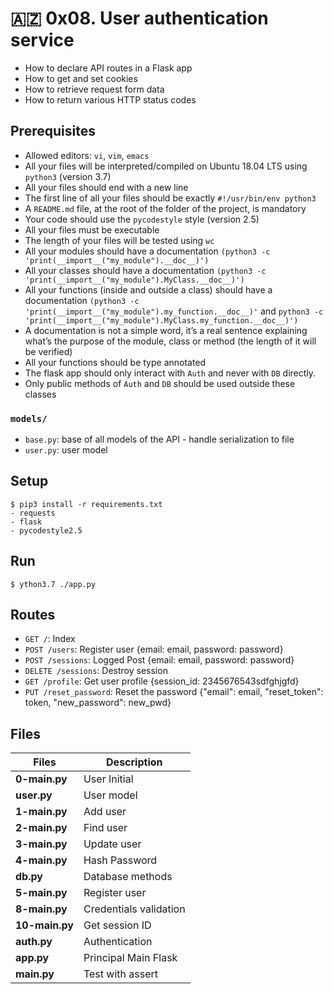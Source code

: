# :azerbaijan: 0x08. User authentication service

- How to declare API routes in a Flask app
- How to get and set cookies
- How to retrieve request form data
- How to return various HTTP status codes

## Prerequisites

- Allowed editors: `vi`, `vim`, `emacs`
- All your files will be interpreted/compiled on Ubuntu 18.04 LTS using `python3` (version 3.7)
- All your files should end with a new line
- The first line of all your files should be exactly `#!/usr/bin/env python3`
- A `README.md` file, at the root of the folder of the project, is mandatory
- Your code should use the `pycodestyle` style (version 2.5)
- All your files must be executable
- The length of your files will be tested using `wc`
- All your modules should have a documentation `(python3 -c 'print(__import__("my_module").__doc__)')`
- All your classes should have a documentation `(python3 -c 'print(__import__("my_module").MyClass.__doc__)')`
- All your functions (inside and outside a class) should have a documentation `(python3 -c 'print(__import__("my_module").my_function.__doc__)'`
  and `python3 -c 'print(__import__("my_module").MyClass.my_function.__doc__)')`
- A documentation is not a simple word, it’s a real sentence explaining what’s the purpose of the module, class or method (the length of it will be verified)
- All your functions should be type annotated
- The flask app should only interact with `Auth` and never with `DB` directly.
- Only public methods of `Auth` and `DB` should be used outside these classes

### `models/`

- `base.py`: base of all models of the API - handle serialization to file
- `user.py`: user model

## Setup

```
$ pip3 install -r requirements.txt
- requests
- flask
- pycodestyle2.5
```

## Run

```
$ ython3.7 ./app.py
```

## Routes

- `GET /`: Index
- `POST /users`: Register user {email: email, password: password}
- `POST /sessions`: Logged Post {email: email, password: password}
- `DELETE /sessions`: Destroy session
- `GET /profile`: Get user profile {session_id: 2345676543sdfghjgfd}
- `PUT /reset_password`: Reset the password {"email": email, "reset_token": token, "new_password": new_pwd}

## Files

| Files          | Description            |
| -------------- | ---------------------- |
| **0-main.py**  | User Initial           |
| **user.py**    | User model             |
| **1-main.py**  | Add user               |
| **2-main.py**  | Find user              |
| **3-main.py**  | Update user            |
| **4-main.py**  | Hash Password          |
| **db.py**      | Database methods       |
| **5-main.py**  | Register user          |
| **8-main.py**  | Credentials validation |
| **10-main.py** | Get session ID         |
| **auth.py**    | Authentication         |
| **app.py**     | Principal Main Flask   |
| **main.py**    | Test with assert       |
